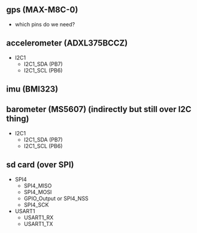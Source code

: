 ## gps (MAX-M8C-0)
- which pins do we need?

## accelerometer (ADXL375BCCZ)
- I2C1
  - I2C1_SDA (PB7)
  - I2C1_SCL (PB6)


## imu (BMI323)


## barometer (MS5607) (indirectly but still over I2C thing)
- I2C1
  - I2C1_SDA (PB7)
  - I2C1_SCL (PB6)


## sd card (over SPI)
- SPI4
  - SPI4_MISO
  - SPI4_MOSI
  - GPIO_Output or SPI4_NSS
  - SPI4_SCK
- USART1
  - USART1_RX
  - USART1_TX
